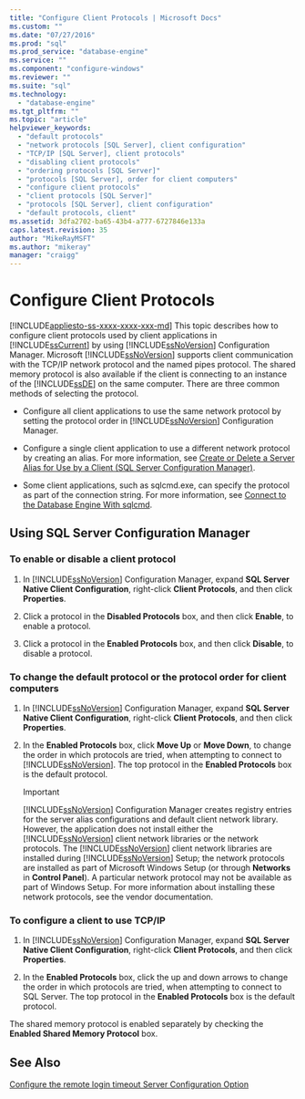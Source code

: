 ```yaml
---
title: "Configure Client Protocols | Microsoft Docs"
ms.custom: ""
ms.date: "07/27/2016"
ms.prod: "sql"
ms.prod_service: "database-engine"
ms.service: ""
ms.component: "configure-windows"
ms.reviewer: ""
ms.suite: "sql"
ms.technology: 
  - "database-engine"
ms.tgt_pltfrm: ""
ms.topic: "article"
helpviewer_keywords: 
  - "default protocols"
  - "network protocols [SQL Server], client configuration"
  - "TCP/IP [SQL Server], client protocols"
  - "disabling client protocols"
  - "ordering protocols [SQL Server]"
  - "protocols [SQL Server], order for client computers"
  - "configure client protocols"
  - "client protocols [SQL Server]"
  - "protocols [SQL Server], client configuration"
  - "default protocols, client"
ms.assetid: 3dfa2702-ba65-43b4-a777-6727846e133a
caps.latest.revision: 35
author: "MikeRayMSFT"
ms.author: "mikeray"
manager: "craigg"
---
```

# Configure Client Protocols
[!INCLUDE[appliesto-ss-xxxx-xxxx-xxx-md](../../includes/appliesto-ss-xxxx-xxxx-xxx-md.md)]
  This topic describes how to configure client protocols used by client applications in [!INCLUDE[ssCurrent](../../includes/sscurrent-md.md)] by using [!INCLUDE[ssNoVersion](../../includes/ssnoversion-md.md)] Configuration Manager. Microsoft [!INCLUDE[ssNoVersion](../../includes/ssnoversion-md.md)] supports client communication with the TCP/IP network protocol and the named pipes protocol. The shared memory protocol is also available if the client is connecting to an instance of the [!INCLUDE[ssDE](../../includes/ssde-md.md)] on the same computer. There are three common methods of selecting the protocol.  
  
-   Configure all client applications to use the same network protocol by setting the protocol order in [!INCLUDE[ssNoVersion](../../includes/ssnoversion-md.md)] Configuration Manager.  
  
-   Configure a single client application to use a different network protocol by creating an alias. For more information, see [Create or Delete a Server Alias for Use by a Client &#40;SQL Server Configuration Manager&#41;](../../database-engine/configure-windows/create-or-delete-a-server-alias-for-use-by-a-client.md).  
  
-   Some client applications, such as sqlcmd.exe, can specify the protocol as part of the connection string. For more information, see [Connect to the Database Engine With sqlcmd](../../relational-databases/scripting/sqlcmd-connect-to-the-database-engine.md).  
  
##  <a name="SSMSProcedure"></a> Using SQL Server Configuration Manager  
  
###  <a name="EnableDisable"></a> To enable or disable a client protocol  
  
1.  In [!INCLUDE[ssNoVersion](../../includes/ssnoversion-md.md)] Configuration Manager, expand **SQL Server Native Client Configuration**, right-click **Client Protocols**, and then click **Properties**.  
  
2.  Click a protocol in the **Disabled Protocols** box, and then click **Enable**, to enable a protocol.  
  
3.  Click a protocol in the **Enabled Protocols** box, and then click **Disable**, to disable a protocol.  
  
###  <a name="ChangeDefault"></a> To change the default protocol or the protocol order for client computers  
  
1.  In [!INCLUDE[ssNoVersion](../../includes/ssnoversion-md.md)] Configuration Manager, expand **SQL Server Native Client Configuration**, right-click **Client Protocols**, and then click **Properties**.  
  
2.  In the **Enabled Protocols** box, click **Move Up** or **Move Down**, to change the order in which protocols are tried, when attempting to connect to [!INCLUDE[ssNoVersion](../../includes/ssnoversion-md.md)]. The top protocol in the **Enabled Protocols** box is the default protocol.  
  
    > [!IMPORTANT]  
    >  [!INCLUDE[ssNoVersion](../../includes/ssnoversion-md.md)] Configuration Manager creates registry entries for the server alias configurations and default client network library. However, the application does not install either the [!INCLUDE[ssNoVersion](../../includes/ssnoversion-md.md)] client network libraries or the network protocols. The [!INCLUDE[ssNoVersion](../../includes/ssnoversion-md.md)] client network libraries are installed during [!INCLUDE[ssNoVersion](../../includes/ssnoversion-md.md)] Setup; the network protocols are installed as part of Microsoft Windows Setup (or through **Networks** in **Control Panel**). A particular network protocol may not be available as part of Windows Setup. For more information about installing these network protocols, see the vendor documentation.  
  
###  <a name="Configure"></a> To configure a client to use TCP/IP  
  
1.  In [!INCLUDE[ssNoVersion](../../includes/ssnoversion-md.md)] Configuration Manager, expand **SQL Server Native Client Configuration**, right-click **Client Protocols**, and then click **Properties**.  
  
2.  In the **Enabled Protocols** box, click the up and down arrows to change the order in which protocols are tried, when attempting to connect to SQL Server. The top protocol in the **Enabled Protocols** box is the default protocol.  
  
 The shared memory protocol is enabled separately by checking the **Enabled Shared Memory Protocol** box.  
  
## See Also  
 [Configure the remote login timeout Server Configuration Option](../../database-engine/configure-windows/configure-the-remote-login-timeout-server-configuration-option.md)  
  
  
